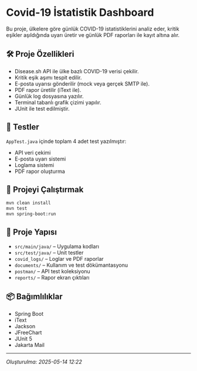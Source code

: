 # Covid-19 İstatistik Dashboard

Bu proje, ülkelere göre günlük COVID-19 istatistiklerini analiz eder, kritik eşikler aşıldığında uyarı üretir ve günlük PDF raporları ile kayıt altına alır.

## 🛠️ Proje Özellikleri

- Disease.sh API ile ülke bazlı COVID-19 verisi çekilir.
- Kritik eşik aşımı tespit edilir.
- E-posta uyarısı gönderilir (mock veya gerçek SMTP ile).
- PDF rapor üretilir (iText ile).
- Günlük log dosyasına yazılır.
- Terminal tabanlı grafik çizimi yapılır.
- JUnit ile test edilmiştir.

## 🧪 Testler

`AppTest.java` içinde toplam 4 adet test yazılmıştır:

- API veri çekimi
- E-posta uyarı sistemi
- Loglama sistemi
- PDF rapor oluşturma

## 🚀 Projeyi Çalıştırmak

```bash
mvn clean install
mvn test
mvn spring-boot:run
```

## 📁 Proje Yapısı

- `src/main/java/` – Uygulama kodları
- `src/test/java/` – Unit testler
- `covid_logs/` – Loglar ve PDF raporlar
- `documents/` – Kullanım ve test dökümantasyonu
- `postman/` – API test koleksiyonu
- `reports/` – Rapor ekran çıktıları

## 📦 Bağımlılıklar

- Spring Boot
- iText
- Jackson
- JFreeChart
- JUnit 5
- Jakarta Mail

---

*Oluşturulma: 2025-05-14 12:22*

